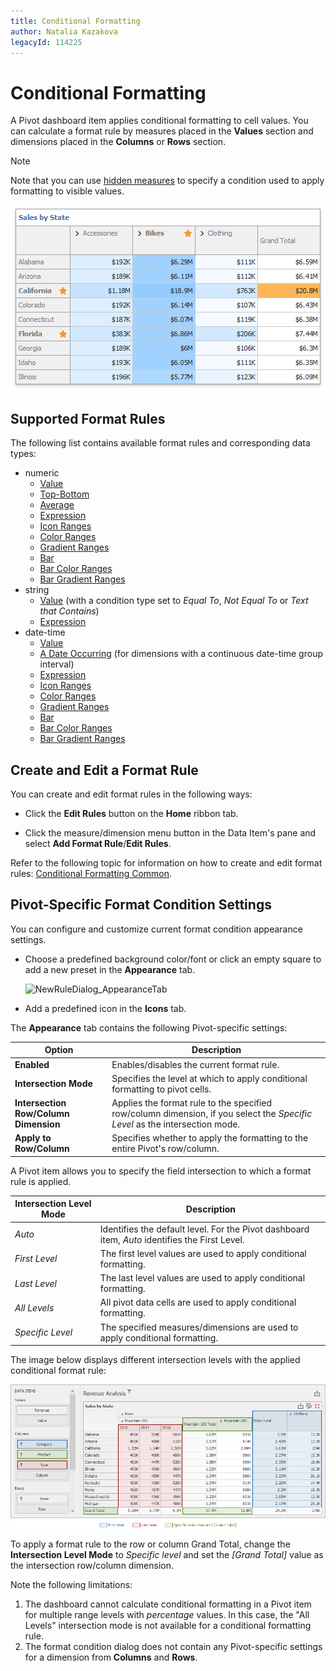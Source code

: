 ```yaml
---
title: Conditional Formatting
author: Natalia Kazakova
legacyId: 114225
---
```

# Conditional Formatting

A Pivot dashboard item applies conditional formatting to cell values. You can calculate a format rule by measures placed in the **Values** section and dimensions placed in the **Columns** or **Rows** section.

> [!NOTE]
> Note that you can use [hidden measures](../../binding-dashboard-items-to-data/hidden-data-items.md) to specify a condition used to apply formatting to visible values.

![pivot-with-applied-format-rules](../../../../images/pivot-with-applied-format-rules.png)

## Supported Format Rules

The following list contains available format rules and corresponding data types:
* numeric
	* [Value](../../appearance-customization/conditional-formatting/value.md)
	* [Top-Bottom](../../appearance-customization/conditional-formatting/top-bottom.md)
	* [Average](../../appearance-customization/conditional-formatting/average.md)
	* [Expression](../../appearance-customization/conditional-formatting/expression.md)
	* [Icon Ranges](../../appearance-customization/conditional-formatting/icon-ranges.md)
	* [Color Ranges](../../appearance-customization/conditional-formatting/color-ranges.md)
	* [Gradient Ranges](../../appearance-customization/conditional-formatting/gradient-ranges.md)
	* [Bar](../../appearance-customization/conditional-formatting/bar.md) 
	* [Bar Color Ranges](../../appearance-customization/conditional-formatting/bar-color-ranges.md) 
	* [Bar Gradient Ranges](../../appearance-customization/conditional-formatting/bar-gradient-ranges.md) 
* string 
	* [Value](../../appearance-customization/conditional-formatting/value.md) (with a condition type set to _Equal To_, _Not Equal To_ or _Text that Contains_)
	* [Expression](../../appearance-customization/conditional-formatting/expression.md)
* date-time
	* [Value](../../appearance-customization/conditional-formatting/value.md)
	* [A Date Occurring](../../appearance-customization/conditional-formatting/value.md) (for dimensions with a continuous date-time group interval)
	* [Expression](../../appearance-customization/conditional-formatting/expression.md)
	* [Icon Ranges](../../appearance-customization/conditional-formatting/icon-ranges.md)
	* [Color Ranges](../../appearance-customization/conditional-formatting/color-ranges.md)
	* [Gradient Ranges](../../appearance-customization/conditional-formatting/gradient-ranges.md)
	* [Bar](../../appearance-customization/conditional-formatting/bar.md) 
	* [Bar Color Ranges](../../appearance-customization/conditional-formatting/bar-color-ranges.md) 
	* [Bar Gradient Ranges](../../appearance-customization/conditional-formatting/bar-gradient-ranges.md) 

## Create and Edit a Format Rule

You can create and edit format rules in the following ways:

* Click the **Edit Rules** button on the **Home** ribbon tab. 

* Click the measure/dimension menu button in the Data Item's pane and select **Add Format Rule**/**Edit Rules**. 

Refer to the following topic for information on how to create and edit format rules: [Conditional Formatting Common](../../appearance-customization/conditional-formatting.md).

## Pivot-Specific Format Condition Settings

You can configure and customize current format condition appearance settings.

* Choose a predefined background color/font or click an empty square to add a new preset in the **Appearance** tab.

	![NewRuleDialog_AppearanceTab](../../../../images/img118585.png)

* Add a predefined icon in the **Icons** tab.	 

The **Appearance** tab contains the following Pivot-specific settings:

| Option | Description |
| --|--|
| **Enabled** | Enables/disables the current format rule. |
| **Intersection Mode** | Specifies the level at which to apply conditional formatting to pivot cells. |  
| **Intersection Row/Column Dimension**  | Applies the format rule to the specified row/column dimension, if you select the _Specific Level_ as the intersection mode.|
| **Apply to Row/Column** | Specifies whether to apply the formatting to the entire Pivot's row/column.|

A Pivot item allows you to specify the field intersection to which a format rule is applied.

| Intersection Level Mode| Description |
| --|--|
| _Auto_ | Identifies the default level. For the Pivot dashboard item, _Auto_ identifies the First Level. |
| _First Level_ |The first level values are used to apply conditional formatting. |
| _Last Level_ | The last level values are used to apply conditional formatting. |
| _All Levels_ | All pivot data cells are used to apply conditional formatting. |
| _Specific Level_ | The specified measures/dimensions are used to apply conditional formatting. |


The image below displays different intersection levels with the applied conditional format rule:

![winforms_pivot_intersection_level_mode](../../../../images/winforms_pivot_intersection_level_mode.png)

To apply a format rule to the row or column Grand Total, change the **Intersection Level Mode** to _Specific level_ and set the _[Grand Total]_ value as the intersection row/column dimension.  

Note the following limitations:

1. The dashboard cannot calculate conditional formatting in a Pivot item for multiple range levels with _percentage_ values. In this case, the "All Levels" intersection mode is not available for a conditional formatting rule.
2. The format condition dialog does not contain any Pivot-specific settings for a dimension from **Columns** and **Rows**.
